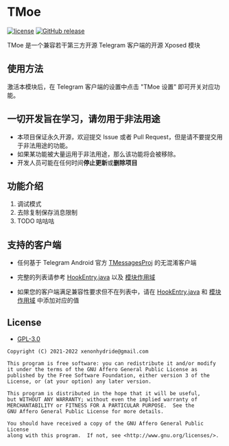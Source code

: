 # TMoe

[![license](https://img.shields.io/github/license/cinit/TMoe.svg)](https://www.gnu.org/licenses/gpl-3.0.html)
[![GitHub release](https://img.shields.io/github/release/cinit/TMoe.svg)](https://github.com/cinit/TMoe/releases/latest)

TMoe 是一个兼容若干第三方开源 Telegram 客户端的开源 Xposed 模块

## 使用方法

激活本模块后，在 Telegram 客户端的设置中点击 "TMoe 设置" 即可开关对应功能。

## 一切开发旨在学习，请勿用于非法用途

- 本项目保证永久开源，欢迎提交 Issue 或者 Pull Request，但是请不要提交用于非法用途的功能。
- 如果某功能被大量运用于非法用途，那么该功能将会被移除。
- 开发人员可能在任何时间**停止更新**或**删除项目**

## 功能介绍

1. 调试模式
2. 去除复制保存消息限制
3. TODO 咕咕咕

## 支持的客户端

- 任何基于 Telegram Android 官方 [TMessagesProj](https://github.com/DrKLO/Telegram) 的无混淆客户端

- 完整的列表请参考 [HookEntry.java](app/src/main/java/cc/ioctl/tmoe/startup/HookEntry.java)
  以及 [模块作用域](app/src/main/res/values/arrays.xml)

- 如果您的客户端满足兼容性要求但不在列表中，请在 [HookEntry.java](app/src/main/java/cc/ioctl/tmoe/startup/HookEntry.java)
  和 [模块作用域](app/src/main/res/values/arrays.xml) 中添加对应的值

## License

- [GPL-3.0](https://www.gnu.org/licenses/gpl-3.0.html)

```
Copyright (C) 2021-2022 xenonhydride@gmail.com

This program is free software: you can redistribute it and/or modify
it under the terms of the GNU Affero General Public License as
published by the Free Software Foundation, either version 3 of the
License, or (at your option) any later version.

This program is distributed in the hope that it will be useful,
but WITHOUT ANY WARRANTY; without even the implied warranty of
MERCHANTABILITY or FITNESS FOR A PARTICULAR PURPOSE.  See the
GNU Affero General Public License for more details.

You should have received a copy of the GNU Affero General Public License
along with this program.  If not, see <http://www.gnu.org/licenses/>.
```
